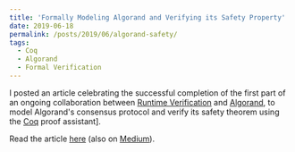 ```yaml
---
title: 'Formally Modeling Algorand and Verifying its Safety Property'
date: 2019-06-18
permalink: /posts/2019/06/algorand-safety/
tags:
  - Coq
  - Algorand
  - Formal Verification
---
```


I posted an article celebrating the successful completion of the first part of an ongoing collaboration between [Runtime Verification](https://runtimeverification.com/) and [Algorand](https://www.algorand.com/), to model Algorand's consensus protocol and verify its safety theorem using the [Coq](https://coq.inria.fr/) proof assistant].

Read the article [here](https://runtimeverification.com/blog/formally-verifying-algorand-reinforcing-a-chain-of-steel-modeling-and-safety/) (also on [Medium](https://medium.com/coinmonks/formally-verifying-algorand-reinforcing-a-chain-of-steel-modeling-and-safety-d379755cd63)).